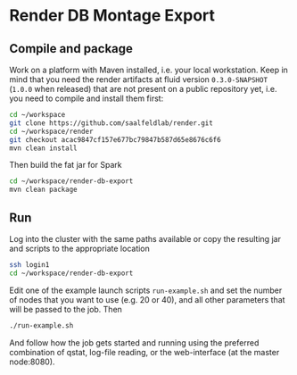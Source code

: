 # Render DB Montage Export

## Compile and package

Work on a platform with Maven installed, i.e. your local workstation.  Keep in mind that you need the render artifacts at fluid version `0.3.0-SNAPSHOT` (`1.0.0` when released) that are not present on a public repository yet, i.e. you need to compile and install them first:

```bash
cd ~/workspace
git clone https://github.com/saalfeldlab/render.git
cd ~/workspace/render
git checkout acac9847cf157e677bc79847b587d65e8676c6f6
mvn clean install
```

Then build the fat jar for Spark

```bash
cd ~/workspace/render-db-export
mvn clean package
```

## Run

Log into the cluster with the same paths available or copy the resulting jar and scripts to the appropriate location

```bash
ssh login1
cd ~/workspace/render-db-export
```
    
Edit one of the example launch scripts `run-example.sh` and set the number of nodes that you want to use (e.g. 20 or 40), and all other parameters that will be passed to the job.  Then

```bash
./run-example.sh
```

And follow how the job gets started and running using the preferred combination of qstat, log-file reading, or the web-interface (at the master node:8080).

